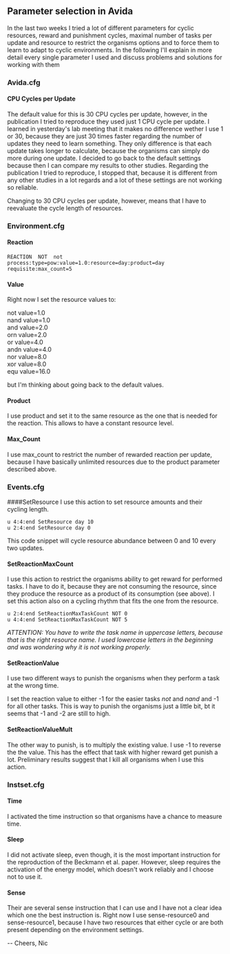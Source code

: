 ## Parameter selection in Avida
In the last two weeks I tried a lot of different parameters for cyclic resources, reward and punishment cycles,
maximal number of tasks per update and resource to restrict the organisms options and to force them to learn
to adapt to cyclic environments. In the following I'll explain in more detail every single parameter I used and
discuss problems and solutions for working with them

### Avida.cfg
#### CPU Cycles per Update
The default value for this is 30 CPU cycles per update, however, in the publication I tried to reproduce they
used just 1 CPU cycle per update. I learned in yesterday's lab meeting that it makes no difference wether I
use 1 or 30, because they are just 30 times faster regarding the number of updates they need to learn something.
They only difference is that each update takes longer to calculate, because the organisms can simply do more
during one update. I decided to go back to the default settings because then I can compare my results to other
studies. Regarding the publication I tried to reproduce, I stopped that, because it is different from any other
studies in a lot regards and a lot of these settings are not working so reliable.

Changing to 30 CPU cycles per update, however, means that I have to reevaluate the cycle length of resources.

### Environment.cfg
#### Reaction
```
REACTION  NOT  not   process:type=pow:value=1.0:resource=day:product=day  requisite:max_count=5
```
#### Value
Right now I set the resource values to:

not    value=1.0    
nand   value=1.0    
and    value=2.0    
orn    value=2.0    
or     value=4.0    
andn   value=4.0    
nor    value=8.0    
xor    value=8.0    
equ    value=16.0    

but I'm thinking about going back to the default values.
#### Product
I use product and set it to the same resource as the one that is needed for the reaction.
This allows to have a constant resource level.
#### Max_Count
I use max_count to restrict the number of rewarded reaction per update, because I have basically unlimited resources due to
the product parameter described above.

### Events.cfg
####SetResource
I use this action to set resource amounts and their cycling length.
```
u 4:4:end SetResource day 10
u 2:4:end SetResource day 0
```
This code snippet will cycle resource abundance between 0 and 10 every two updates.
#### SetReactionMaxCount
I use this action to restrict the organisms ability to get reward for performed tasks. I have to do it, because they are not
consuming the resource, since they produce the resource as a product of its consumption (see above). I set this action also
on a cycling rhythm that fits the one from the resource.
```
u 2:4:end SetReactionMaxTaskCount NOT 0
u 4:4:end SetReactionMaxTaskCount NOT 5
```
*ATTENTION: You have to write the task name in uppercase letters, because that is the right resource name. I used lowercase
letters in the beginning and was wondering why it is not working properly.*
#### SetReactionValue
I use two different ways to punish the organisms when they perform a task at the wrong time.

I set the reaction value to either -1 for the easier tasks *not* and *nand* and -1 for all other tasks. This is way to punish
the organisms just a little bit, bt it seems that -1 and -2 are still to high.
#### SetReactionValueMult
The other way to punish, is to multiply the existing value. I use -1 to reverse the the value. This has the effect that task
with higher reward get punish a lot. Preliminary results suggest that I kill all organisms when I use this action.

### Instset.cfg
#### Time
I activated the time instruction so that organisms have a chance to measure time.
#### Sleep
I did not activate sleep, even though, it is the most important instruction for the reproduction of the Beckmann et al. paper.
However, sleep requires the activation of the energy model, which doesn't work reliably and I choose not to use it.
#### Sense
Their are several sense instruction that I can use and I have not a clear idea which one the best instruction is.
Right now I use sense-resource0 and sense-resource1, because I have two resources that either cycle or are both present
depending on the environment settings.

-- Cheers, Nic
